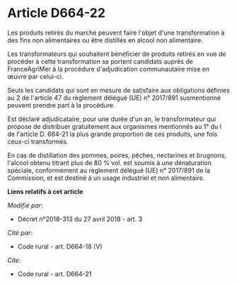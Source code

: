 # Article D664-22

Les produits retirés du marché peuvent faire l'objet d'une transformation à des fins non alimentaires ou être distillés en
alcool non alimentaire.

Les transformateurs qui souhaitent bénéficier de produits retirés en vue de procéder à cette transformation se portent
candidats auprès de FranceAgriMer à la procédure d'adjudication communautaire mise en œuvre par celui-ci.

Seuls les candidats qui sont en mesure de satisfaire aux obligations définies au 2 de l'article 47 du règlement délégué (UE)
n° 2017/891 susmentionné peuvent prendre part à la procédure.

Est déclaré adjudicataire, pour une durée d'un an, le transformateur qui propose de distribuer gratuitement aux organismes
mentionnés au 1° du I de l'article D. 664-21 la plus grande proportion de ces produits, une fois ceux-ci transformés.

En cas de distillation des pommes, poires, pêches, nectarines et brugnons, l'alcool obtenu titrant plus de 80 % vol. est
soumis à une dénaturation spéciale, conformément au règlement délégué (UE) n° 2017/891 de la Commission, et est destiné à un
usage industriel et non alimentaire.

**Liens relatifs à cet article**

_Modifié par_:

  - Décret n°2018-313 du 27 avril 2018 - art. 3

_Cité par_:

  - Code rural - art. D664-18 (V)

_Cite_:

  - Code rural - art. D664-21
